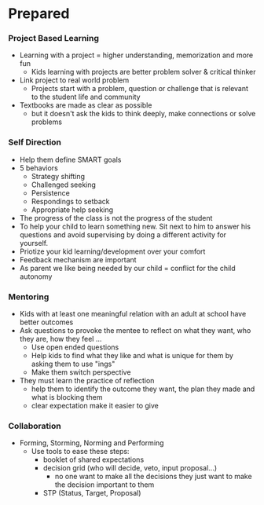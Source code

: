 # Prepared

### Project Based Learning

* Learning with a project = higher understanding, memorization and more fun
  * Kids learning with projects are better problem solver & critical thinker
* Link project to real world problem
  * Projects start with a problem, question or challenge that is relevant to the student life and community 
* Textbooks are made as clear as possible
  * but it doesn't ask the kids to think deeply, make connections or solve problems

### Self Direction

* Help them define SMART goals
* 5 behaviors
  * Strategy shifting
  * Challenged seeking
  * Persistence
  * Respondings to setback
  * Appropriate help seeking
* The progress of the class is not the progress of the student
* To help your child to learn something new. Sit next to him to answer his questions and avoid supervising by doing a different activity for yourself.
* Priotize your kid learning/development over your comfort
* Feedback mechanism are important
* As parent we like being needed by our child = conflict for the child autonomy

### Mentoring

* Kids with at least one meaningful relation with an adult at school have better outcomes
* Ask questions to provoke the mentee to reflect on what they want, who they are, how they feel ...
  * Use open ended questions 
  * Help kids to find what they like and what is unique for them by asking them to use "ings"
  * Make them switch perspective
* They must learn the practice of reflection
  * help them to identify the outcome they want, the plan they made and what is blocking them
  * clear expectation make it easier to give

### Collaboration

* Forming, Storming, Norming and Performing
  * Use tools to ease these steps:
    * booklet of shared expectations
    * decision grid \(who will decide, veto, input proposal...\)
      * no one want to make all the decisions they just want to make the decision important to them
    * STP \(Status, Target, Proposal\)

